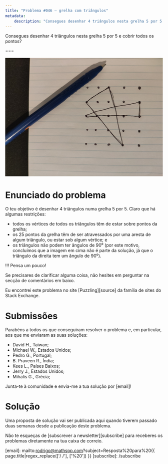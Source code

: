 ```yaml
---
title: "Problema #046 – grelha com triângulos"
metadata:
    description: "Consegues desenhar 4 triângulos nesta grelha 5 por 5 e cobrir todos os pontos?"
---
```


Consegues desenhar 4 triângulos nesta grelha 5 por 5 e cobrir todos os pontos?

===

![](thumbnail.png)

# Enunciado do problema

O teu objetivo é desenhar 4 triângulos numa grelha 5 por 5.
Claro que há algumas restrições:

 - todos os vértices de todos os triângulos têm de estar sobre pontos da grelha;
 - os 25 pontos da grelha têm de ser atravessados por uma aresta de algum triângulo,
 ou estar sob algum vértice; e
 - os triângulos não podem ter ângulos de 90⁰ (por este motivo, concluímos que a imagem em cima não é parte da solução, já que o triângulo da direita tem um ângulo de 90⁰).

!!! Pensa um pouco!

Se precisares de clarificar alguma coisa, não hesites em perguntar na secção de comentários em baixo.

Eu encontrei este problema no site [Puzzling][source] da família
de sites do Stack Exchange.


# Submissões

Parabéns a todos os que conseguiram resolver o problema e,
em particular, aos que me enviaram as suas soluções:

 - David H., Taiwan;
 - Michael W., Estados Unidos;
 - Pedro G., Portugal;
 - B. Praveen R., Índia;
 - Kees L., Países Baixos;
 - Jerry J., Estados Unidos;
 - Mihalis G., Grécia;

Junta-te à comunidade e envia-me a tua solução por [email]!


# Solução

Uma proposta de solução vai ser publicada aqui quando tiverem passado duas semanas desde a publicação deste problema.


Não te esqueças de [subscrever a newsletter][subscribe] para receberes os problemas diretamente na tua caixa de correio.

[email]: mailto:rodrigo@mathspp.com?subject=Resposta%20para%20{{ page.title|regex_replace(['/ /'], ['%20']) }}
[subscribe]: /subscribe
